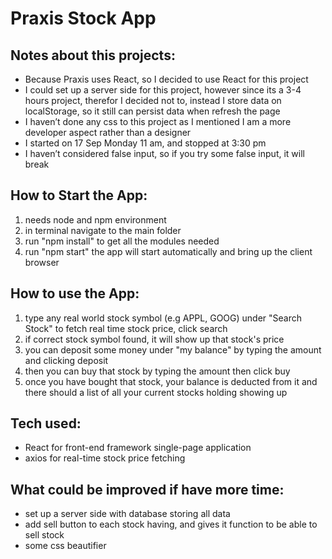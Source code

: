 # Praxis Stock App

## Notes about this projects:

- Because Praxis uses React, so I decided to use React for this project
- I could set up a server side for this project, however since its a 3-4 hours project, therefor I decided not to, instead I store data on localStorage, so it still can persist data when refresh the page
- I haven’t done any css to this project as I mentioned I am a more developer aspect rather than a designer
- I started on 17 Sep Monday 11 am, and stopped at 3:30 pm
- I haven’t considered false input, so if you try some false input, it will break

## How to Start the App:

1. needs node and npm environment
2. in terminal navigate to the main folder
3. run "npm install" to get all the modules needed
4. run "npm start" the app will start automatically and bring up the client browser

## How to use the App:

1. type any real world stock symbol (e.g APPL, GOOG) under "Search Stock" to fetch real time stock price, click search
2. if correct stock symbol found, it will show up that stock's price
3. you can deposit some money under "my balance" by typing the amount and clicking deposit
4. then you can buy that stock by typing the amount then click buy
5. once you have bought that stock, your balance is deducted from it and there should a list of all your current stocks holding showing up

## Tech used:

- React for front-end framework single-page application
- axios for real-time stock price fetching

## What could be improved if have more time:

- set up a server side with database storing all data
- add sell button to each stock having, and gives it function to be able to sell stock
- some css beautifier
